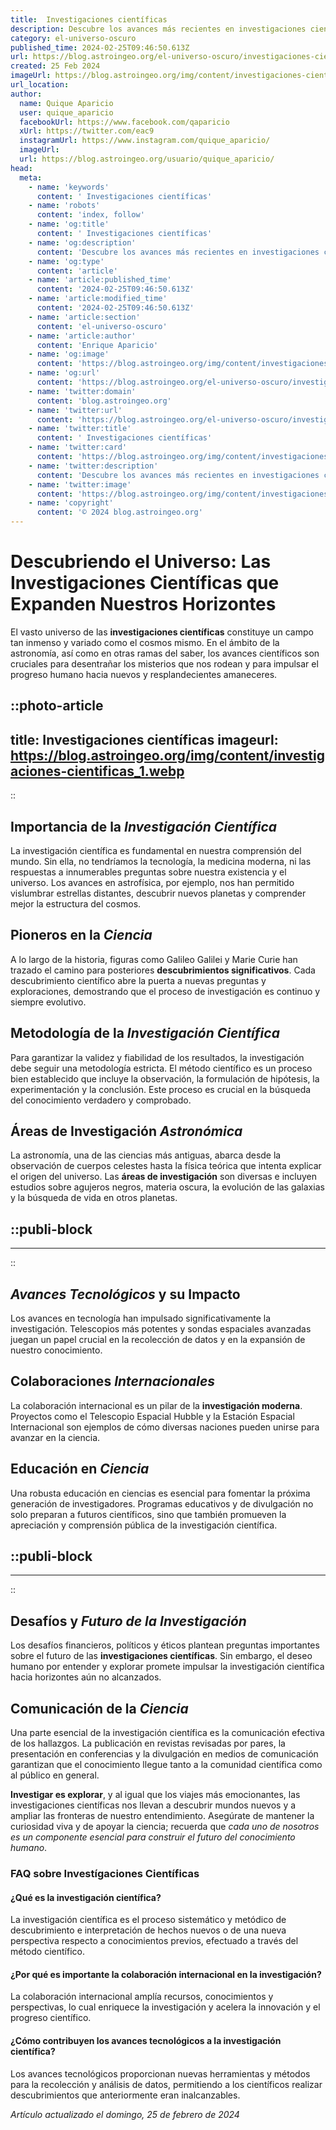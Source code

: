 ```yaml
---
title:  Investigaciones científicas
description: Descubre los avances más recientes en investigaciones científicas. Explora hallazgos y estudios innovadores en diversas ramas de la ciencia.
category: el-universo-oscuro
published_time: 2024-02-25T09:46:50.613Z
url: https://blog.astroingeo.org/el-universo-oscuro/investigaciones-cientificas
created: 25 Feb 2024
imageUrl: https://blog.astroingeo.org/img/content/investigaciones-cientificas_1.webp
url_location:
author:
  name: Quique Aparicio
  user: quique_aparicio
  facebookUrl: https://www.facebook.com/qaparicio
  xUrl: https://twitter.com/eac9
  instagramUrl: https://www.instagram.com/quique_aparicio/
  imageUrl: 
  url: https://blog.astroingeo.org/usuario/quique_aparicio/
head:
  meta:
    - name: 'keywords'
      content: ' Investigaciones científicas'
    - name: 'robots'
      content: 'index, follow'
    - name: 'og:title'
      content: ' Investigaciones científicas'
    - name: 'og:description'
      content: 'Descubre los avances más recientes en investigaciones científicas. Explora hallazgos y estudios innovadores en diversas ramas de la ciencia.'
    - name: 'og:type'
      content: 'article'
    - name: 'article:published_time'
      content: '2024-02-25T09:46:50.613Z'
    - name: 'article:modified_time'
      content: '2024-02-25T09:46:50.613Z'
    - name: 'article:section'
      content: 'el-universo-oscuro'
    - name: 'article:author'
      content: 'Enrique Aparicio'
    - name: 'og:image'
      content: 'https://blog.astroingeo.org/img/content/investigaciones-cientificas_1.webp'
    - name: 'og:url'
      content: 'https://blog.astroingeo.org/el-universo-oscuro/investigaciones-cientificas'
    - name: 'twitter:domain'
      content: 'blog.astroingeo.org'
    - name: 'twitter:url'
      content: 'https://blog.astroingeo.org/el-universo-oscuro/investigaciones-cientificas'
    - name: 'twitter:title'
      content: ' Investigaciones científicas'
    - name: 'twitter:card'
      content: 'https://blog.astroingeo.org/img/content/investigaciones-cientificas_1.webp'
    - name: 'twitter:description'
      content: 'Descubre los avances más recientes en investigaciones científicas. Explora hallazgos y estudios innovadores en diversas ramas de la ciencia.'
    - name: 'twitter:image'
      content: 'https://blog.astroingeo.org/img/content/investigaciones-cientificas_1.webp'
    - name: 'copyright'
      content: '© 2024 blog.astroingeo.org'
---
```

# Descubriendo el Universo: Las **Investigaciones Científicas** que Expanden Nuestros Horizontes

El vasto universo de las **investigaciones científicas** constituye un campo tan inmenso y variado como el cosmos mismo. En el ámbito de la astronomía, así como en otras ramas del saber, los avances científicos son cruciales para desentrañar los misterios que nos rodean y para impulsar el progreso humano hacia nuevos y resplandecientes amaneceres.


::photo-article
---
title:  Investigaciones científicas
imageurl: https://blog.astroingeo.org/img/content/investigaciones-cientificas_1.webp
---
::


## Importancia de la *Investigación Científica*

La investigación científica es fundamental en nuestra comprensión del mundo. Sin ella, no tendríamos la tecnología, la medicina moderna, ni las respuestas a innumerables preguntas sobre nuestra existencia y el universo. Los avances en astrofísica, por ejemplo, nos han permitido vislumbrar estrellas distantes, descubrir nuevos planetas y comprender mejor la estructura del cosmos.

## Pioneros en la *Ciencia*

A lo largo de la historia, figuras como Galileo Galilei y Marie Curie han trazado el camino para posteriores **descubrimientos significativos**. Cada descubrimiento científico abre la puerta a nuevas preguntas y exploraciones, demostrando que el proceso de investigación es continuo y siempre evolutivo.

## Metodología de la *Investigación Científica*

Para garantizar la validez y fiabilidad de los resultados, la investigación debe seguir una metodología estricta. El método científico es un proceso bien establecido que incluye la observación, la formulación de hipótesis, la experimentación y la conclusión. Este proceso es crucial en la búsqueda del conocimiento verdadero y comprobado.

## Áreas de Investigación *Astronómica*

La astronomía, una de las ciencias más antiguas, abarca desde la observación de cuerpos celestes hasta la física teórica que intenta explicar el origen del universo. Las **áreas de investigación** son diversas e incluyen estudios sobre agujeros negros, materia oscura, la evolución de las galaxias y la búsqueda de vida en otros planetas.


  ::publi-block
  ---
  ---
  ::
  
  
## *Avances Tecnológicos* y su Impacto

Los avances en tecnología han impulsado significativamente la investigación. Telescopios más potentes y sondas espaciales avanzadas juegan un papel crucial en la recolección de datos y en la expansión de nuestro conocimiento.

## Colaboraciones *Internacionales*

La colaboración internacional es un pilar de la **investigación moderna**. Proyectos como el Telescopio Espacial Hubble y la Estación Espacial Internacional son ejemplos de cómo diversas naciones pueden unirse para avanzar en la ciencia.

## Educación en *Ciencia*

Una robusta educación en ciencias es esencial para fomentar la próxima generación de investigadores. Programas educativos y de divulgación no solo preparan a futuros científicos, sino que también promueven la apreciación y comprensión pública de la investigación científica.


  ::publi-block
  ---
  ---
  ::
  
  
## Desafíos y *Futuro de la Investigación*

Los desafíos financieros, políticos y éticos plantean preguntas importantes sobre el futuro de las **investigaciones científicas**. Sin embargo, el deseo humano por entender y explorar promete impulsar la investigación científica hacia horizontes aún no alcanzados.

## Comunicación de la *Ciencia*

Una parte esencial de la investigación científica es la comunicación efectiva de los hallazgos. La publicación en revistas revisadas por pares, la presentación en conferencias y la divulgación en medios de comunicación garantizan que el conocimiento llegue tanto a la comunidad científica como al público en general.

**Investigar es explorar**, y al igual que los viajes más emocionantes, las investigaciones científicas nos llevan a descubrir mundos nuevos y a ampliar las fronteras de nuestro entendimiento. Asegúrate de mantener la curiosidad viva y de apoyar la ciencia; recuerda que *cada uno de nosotros es un componente esencial para construir el futuro del conocimiento humano*.

### FAQ sobre Investígaciones Científicas
#### ¿Qué es la investigación científica?
La investigación científica es el proceso sistemático y metódico de descubrimiento e interpretación de hechos nuevos o de una nueva perspectiva respecto a conocimientos previos, efectuado a través del método científico.

#### ¿Por qué es importante la colaboración internacional en la investigación?
La colaboración internacional amplía recursos, conocimientos y perspectivas, lo cual enriquece la investigación y acelera la innovación y el progreso científico.

#### ¿Cómo contribuyen los avances tecnológicos a la investigación científica?
Los avances tecnológicos proporcionan nuevas herramientas y métodos para la recolección y análisis de datos, permitiendo a los científicos realizar descubrimientos que anteriormente eran inalcanzables.

_Artículo actualizado el domingo, 25 de febrero de 2024_